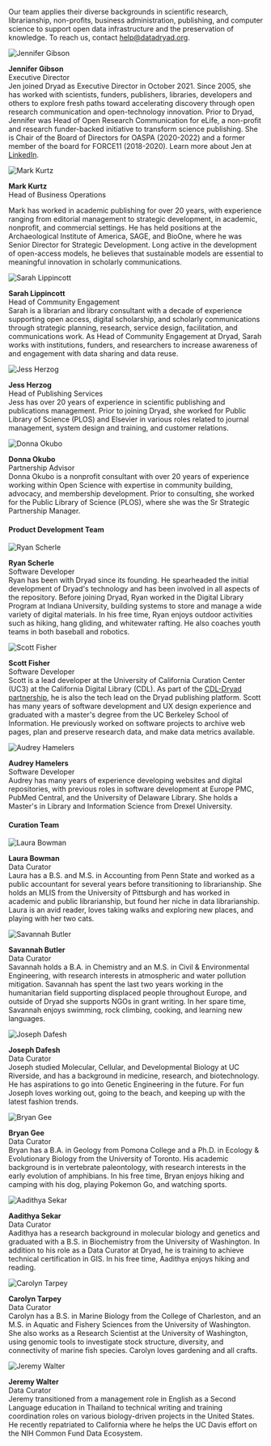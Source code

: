 <p>Our team applies their diverse backgrounds in scientific research, librarianship, non-profits, business administration, publishing, and computer science to support open data infrastructure and the preservation of knowledge. To reach us, contact <a href=mailto:help@datadryad.org>help@datadryad.org</a>.</p>

<div class="about-bios">
<div class="bio">
  <img src="/images/jgibson.jpeg" alt="Jennifer Gibson">
  <p><strong>Jennifer Gibson</strong><br/>
  Executive Director<br/>
  Jen joined Dryad as Executive Director in October 2021. Since 2005, she has
  worked with scientists, funders, publishers, libraries, developers and others
  to explore fresh paths toward accelerating discovery through open research
  communication and open-technology innovation. Prior to Dryad, Jennifer was
  Head of Open Research Communication for eLife, a non-profit and research
  funder-backed initiative to transform science publishing. She is Chair of the
  Board of Directors for OASPA (2020-2022) and a former member of the board for
  FORCE11 (2018-2020). Learn more about Jen at
  <a href="https://www.linkedin.com/in/jmclenna/" target="_blank">LinkedIn</a>.
  </p>
</div>
<div class="bio">
    <img src="/images/mark.jpg" alt="Mark Kurtz">
  <p><strong>Mark Kurtz</strong><br/>
  Head of Business Operations<br/>
  
  Mark has worked in academic publishing for over 20 years, with experience
  ranging from editorial management to strategic development, in academic,
  nonprofit, and commercial settings. He has held positions at the
  Archaeological Institute of America, SAGE, and BioOne, where he was Senior
  Director for Strategic Development. Long active in the development of
  open-access models, he believes that sustainable models are essential to
  meaningful innovation in scholarly communications.
  </p>
</div>
<div class="bio">
    <img src="/images/sarah.jpg" alt="Sarah Lippincott">
  <p><strong>Sarah Lippincott</strong><br/>
  Head of Community Engagement<br/>
  Sarah is a librarian and library consultant with a decade of experience supporting open access, digital scholarship, and scholarly communications through strategic planning, research, service design, facilitation, and communications work. As Head of Community Engagement at Dryad, Sarah works with institutions, funders, and researchers to increase awareness of and engagement with data sharing and data reuse.
</p>
</div>
<div class="bio">
    <img src="/images/JHerzog.jpg" alt="Jess Herzog">
  <p><strong>Jess Herzog</strong><br/>
  Head of Publishing Services<br/>
  Jess has over 20 years of experience in scientific publishing and publications management. Prior to joining Dryad, she worked for Public Library of Science (PLOS) and Elsevier in various roles related to journal management, system design and training, and customer relations.</p>
</div>
<div class="bio">
    <img src="/images/okubo.jpg" alt="Donna Okubo">
  <p><strong>Donna Okubo</strong><br/>
  Partnership Advisor<br/>
  Donna Okubo is a nonprofit consultant with over 20 years of experience working within Open Science with expertise in community building, advocacy, and membership development. Prior to consulting, she worked for the Public Library of Science (PLOS), where she was the Sr Strategic Partnership Manager.</p>
</div>
</div>

#### Product Development Team

<div class="about-bios">
<div class="bio">
  <img src="/images/rscherle.jpg" alt="Ryan Scherle">
  <p><strong>Ryan Scherle</strong><br/>
  Software Developer<br/>
  Ryan has been with Dryad since its founding. He spearheaded the initial development of Dryad's technology and has been involved in all aspects of the repository. Before joining Dryad, Ryan worked in the Digital Library Program at Indiana University, building systems to store and manage a wide variety of digital materials. In his free time, Ryan enjoys outdoor activities such as hiking, hang gliding, and whitewater rafting. He also coaches youth teams in both baseball and robotics.
</p>
</div>
<div class="bio">
  <img src="/images/scott.jpg" alt="Scott Fisher">
  <p><strong>Scott Fisher</strong><br/>
  Software Developer<br/>
  Scott is a lead developer at the University of California Curation Center (UC3) at the California Digital Library (CDL).
  As part of the
  <a href="https://blog.datadryad.org/2018/05/30/dryad-partnering-with-cdl-to-accelerate-data-publishing/"
  target="_blank">CDL-Dryad partnership</a>, he is also the tech lead on the Dryad publishing platform.
  Scott has many years of software development and UX design experience and graduated with a master's degree from the
  UC Berkeley School of Information. He previously worked on software projects to archive web pages, plan and preserve
  research data, and make data metrics available.
  </p>
</div>
<div class="bio">
  <img src="/images/audrey.jpg" alt="Audrey Hamelers">
  <p><strong>Audrey Hamelers</strong><br/>
  Software Developer<br/>
  Audrey has many years of experience developing websites and digital repositories, with previous roles in software development at Europe PMC, PubMed Central, and the University of Delaware Library. She holds a Master's in Library and Information Science from Drexel University.
  </p>
</div>
</div>

#### Curation Team

<div class="about-bios">
<div class="bio">
  <img src="/images/laura.jpg" alt="Laura Bowman">
  <p><strong>Laura Bowman</strong><br/>
  Data Curator<br/>
  Laura has a B.S. and M.S. in Accounting from Penn State and worked as a public accountant for several years before transitioning to librarianship. She holds an MLIS from the University of Pittsburgh and has worked in academic and public librarianship, but found her niche in data librarianship. Laura is an avid reader, loves taking walks and exploring new places, and playing with her two cats.
  </p>
</div>
<div class="bio">
  <img src="/images/savannah.jpg" alt="Savannah Butler">
  <p><strong>Savannah Butler</strong><br/>
  Data Curator<br/>  
  Savannah holds a B.A. in Chemistry and an M.S. in Civil & Environmental
  Engineering, with research interests in atmospheric and water pollution
  mitigation. Savannah has spent the last two years working in the humanitarian
  field supporting displaced people throughout Europe, and outside of Dryad she
  supports NGOs in grant writing. In her spare time, Savannah enjoys swimming,
  rock climbing, cooking, and learning new languages.
  </p>
</div>
<div class="bio">
  <img src="/images/jdafesh.jpeg" alt="Joseph Dafesh">
  <p><strong>Joseph Dafesh</strong><br/>
  Data Curator<br/>
  Joseph studied Molecular, Cellular, and Developmental Biology at UC
  Riverside, and has a background in medicine, research, and biotechnology. He
  has aspirations to go into Genetic Engineering in the future. For fun Joseph
  loves working out, going to the beach, and keeping up with the latest fashion trends.
  </p>
</div>
<div class="bio">
  <img src="/images/bryan.jpg" alt="Bryan Gee">
  <p><strong>Bryan Gee</strong><br/>
  Data Curator<br/>
  Bryan has a B.A. in Geology from Pomona College and a Ph.D. in Ecology & Evolutionary Biology from the University 
  of Toronto. His academic background is in vertebrate paleontology, with research interests in the early evolution 
  of amphibians. In his free time, Bryan enjoys hiking and camping with his dog, playing Pokemon Go, and watching 
  sports.
  </p>
</div>
<div class="bio">
  <img src="/images/Aadithya_Sekar_Profile.jpeg" alt="Aadithya Sekar">
  <p><strong>Aadithya Sekar</strong><br/>
  Data Curator<br/>
  Aadithya has a research background in molecular biology and genetics and graduated with a B.S. in Biochemistry from the University of Washington. In addition to his role as a Data Curator at Dryad, he is training to achieve technical certification in GIS. In his free time, Aadithya enjoys hiking and reading.</p>
</div>
<div class="bio">
  <img src="/images/carolyn.png" alt="Carolyn Tarpey">
  <p><strong>Carolyn Tarpey</strong><br/>
  Data Curator<br/>  
  Carolyn has a B.S. in Marine Biology from the College of Charleston, and an
  M.S. in Aquatic and Fishery Sciences from the University of Washington. She
  also works as a Research Scientist at the University of Washington, using
  genomic tools to investigate stock structure, diversity, and connectivity of
  marine fish species. Carolyn loves gardening and all crafts.
  </p>
</div>
<div class="bio">
  <img src="/images/jwalter.png" alt="Jeremy Walter">
  <p><strong>Jeremy Walter</strong><br/>
  Data Curator<br/>
  Jeremy transitioned from a management role in English as a Second Language
  education in Thailand to technical writing and training coordination roles on
  various biology-driven projects in the United States. He recently repatriated
  to California where he helps the UC Davis effort on the NIH Common Fund Data
  Ecosystem.</p>
</div>
</div>
